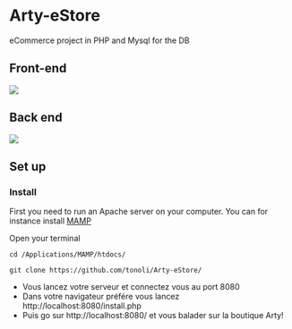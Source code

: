 # Arty-eStore
eCommerce project in PHP and Mysql for the DB

## Front-end 

<img src="https://user-images.githubusercontent.com/17257576/31349044-dddacccc-ad21-11e7-9fec-28ac58bc7de1.png">

## Back end

<img src="https://user-images.githubusercontent.com/17257576/31349047-df644db6-ad21-11e7-9961-2184c98888cf.png">

## Set up

### Install
First you need to run an Apache server on your computer. You can for instance install <a href="https://www.mamp.info/en"> MAMP </a>

Open your terminal
```
cd /Applications/MAMP/htdocs/
```
```
git clone https://github.com/tonoli/Arty-eStore/ 
```

* Vous lancez votre serveur et connectez vous au port 8080
* Dans votre navigateur préfére vous lancez http://localhost:8080/install.php 
* Puis go sur http://localhost:8080/ et vous balader sur la boutique Arty! 
